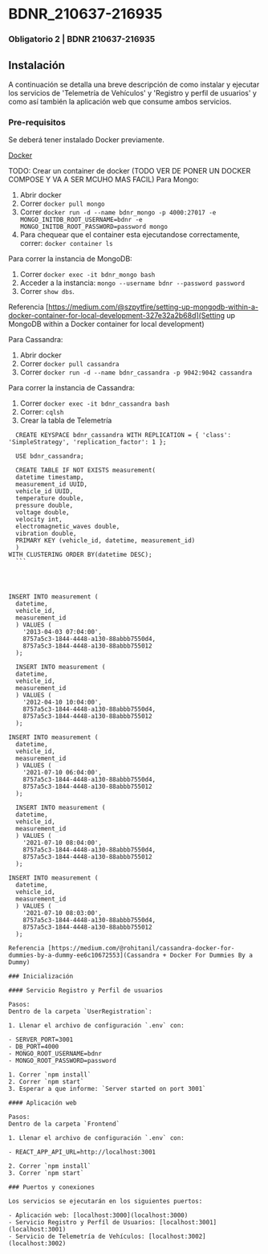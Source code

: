 # BDNR_210637-216935

### Obligatorio 2 | BDNR 210637-216935

## Instalación

A continuación se detalla una breve descripción de como instalar y ejecutar los servicios de 'Telemetría de Vehículos' y 'Registro y perfil de usuarios' y como así también la aplicación web que consume ambos servicios.

### Pre-requisitos

Se deberá tener instalado Docker previamente.

[Docker](https://docs.docker.com/get-docker/)

TODO: Crear un container de docker (TODO VER DE PONER UN DOCKER COMPOSE Y VA A SER MCUHO MAS FACIL)
Para Mongo:

1. Abrir docker
2. Correr `docker pull mongo`
3. Correr `docker run -d --name bdnr_mongo -p 4000:27017 -e MONGO_INITDB_ROOT_USERNAME=bdnr -e MONGO_INITDB_ROOT_PASSWORD=password mongo`
4. Para chequear que el container esta ejecutandose correctamente, correr: `docker container ls`

Para correr la instancia de MongoDB:

1. Correr `docker exec -it bdnr_mongo bash`
2. Acceder a la instancia: `mongo --username bdnr --password password`
3. Correr `show dbs`.

Referencia [https://medium.com/@szpytfire/setting-up-mongodb-within-a-docker-container-for-local-development-327e32a2b68d](Setting up MongoDB within a Docker container for local development)

Para Cassandra:

1. Abrir docker
2. Correr `docker pull cassandra`
3. Correr `docker run -d --name bdnr_cassandra -p 9042:9042 cassandra`

Para correr la instancia de Cassandra:

1. Correr `docker exec -it bdnr_cassandra bash`
2. Correr: `cqlsh`
3. Crear la tabla de Telemetría

````
  CREATE KEYSPACE bdnr_cassandra WITH REPLICATION = { 'class': 'SimpleStrategy', 'replication_factor': 1 };

  USE bdnr_cassandra;

  CREATE TABLE IF NOT EXISTS measurement(
  datetime timestamp,
  measurement_id UUID,
  vehicle_id UUID,
  temperature double,
  pressure double,
  voltage double,
  velocity int,
  electromagnetic_waves double,
  vibration double,
  PRIMARY KEY (vehicle_id, datetime, measurement_id)
  )
WITH CLUSTERING ORDER BY(datetime DESC);
  ```




INSERT INTO measurement (
  datetime,
  vehicle_id,
  measurement_id
  ) VALUES (
    '2013-04-03 07:04:00',
    8757a5c3-1844-4448-a130-88abbb7550d4,
    8757a5c3-1844-4448-a130-88abbb755012
  );

  INSERT INTO measurement (
  datetime,
  vehicle_id,
  measurement_id
  ) VALUES (
    '2012-04-10 10:04:00',
    8757a5c3-1844-4448-a130-88abbb7550d4,
    8757a5c3-1844-4448-a130-88abbb755012
  );

INSERT INTO measurement (
  datetime,
  vehicle_id,
  measurement_id
  ) VALUES (
    '2021-07-10 06:04:00',
    8757a5c3-1844-4448-a130-88abbb7550d4,
    8757a5c3-1844-4448-a130-88abbb755012
  );

  INSERT INTO measurement (
  datetime,
  vehicle_id,
  measurement_id
  ) VALUES (
    '2021-07-10 08:04:00',
    8757a5c3-1844-4448-a130-88abbb7550d4,
    8757a5c3-1844-4448-a130-88abbb755012
  );

INSERT INTO measurement (
  datetime,
  vehicle_id,
  measurement_id
  ) VALUES (
    '2021-07-10 08:03:00',
    8757a5c3-1844-4448-a130-88abbb7550d4,
    8757a5c3-1844-4448-a130-88abbb755012
  );

Referencia [https://medium.com/@rohitanil/cassandra-docker-for-dummies-by-a-dummy-ee6c10672553](Cassandra + Docker For Dummies By a Dummy)

### Inicialización

#### Servicio Registro y Perfil de usuarios

Pasos:
Dentro de la carpeta `UserRegistration`:

1. Llenar el archivo de configuración `.env` con:

- SERVER_PORT=3001
- DB_PORT=4000
- MONGO_ROOT_USERNAME=bdnr
- MONGO_ROOT_PASSWORD=password

1. Correr `npm install`
2. Correr `npm start`
3. Esperar a que informe: `Server started on port 3001`

#### Aplicación web

Pasos:
Dentro de la carpeta `Frontend`

1. Llenar el archivo de configuración `.env` con:

- REACT_APP_API_URL=http://localhost:3001

2. Correr `npm install`
3. Correr `npm start`

### Puertos y conexiones

Los servicios se ejecutarán en los siguientes puertos:

- Aplicación web: [localhost:3000](localhost:3000)
- Servicio Registro y Perfíl de Usuarios: [localhost:3001](localhost:3001)
- Servicio de Telemetría de Vehículos: [localhost:3002](localhost:3002)
````
